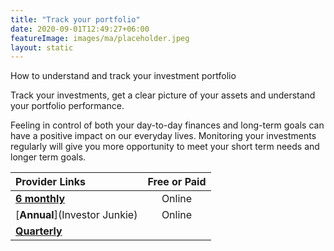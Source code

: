 ```yaml
---
title: "Track your portfolio"
date: 2020-09-01T12:49:27+06:00
featureImage: images/ma/placeholder.jpeg
layout: static
---
```


How to understand and track your investment portfolio

Track your investments, get a clear picture of your assets and understand your portfolio performance.

Feeling in control of both your day-to-day finances and long-term goals can have a positive impact on our everyday lives. Monitoring your investments regularly will give you more opportunity to meet your short term needs and longer term goals.

| Provider Links      | Free or Paid  |  
| :-----------          | :--------------:      |  
| [**6 monthly**](Lumio) | Online | 
| [**Annual**](Investor Junkie) | Online | 
| [**Quarterly**]() |  | 
  

<br/><br/>






